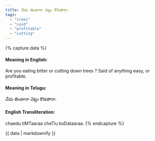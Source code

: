 ```yaml
---
title: చేదు తింటారా చెట్లు కొడతారా.
tags:
  - "trees"
  - "said"
  - "profitable"
  - "cutting"
---
```


{% capture data %}
#### Meaning in English:
Are you eating bitter or cutting down trees ?
Said of anything easy, or profitable.

#### Meaning in Telugu:
చేదు తింటారా చెట్లు కొడతారా.

#### English Transliteration:
chaedu tiMTaaraa cheTlu koDataaraa.
{% endcapture %}

<div class="notice">{{ data | markdownify }}</div>

